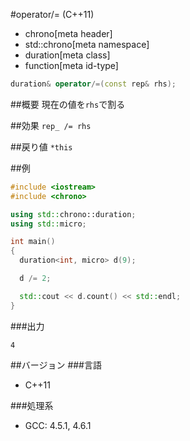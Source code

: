 #operator/= (C++11)
* chrono[meta header]
* std::chrono[meta namespace]
* duration[meta class]
* function[meta id-type]

```cpp
duration& operator/=(const rep& rhs);
```

##概要
現在の値を`rhs`で割る


##効果
`rep_ /= rhs`


##戻り値
`*this`


##例
```cpp
#include <iostream>
#include <chrono>

using std::chrono::duration;
using std::micro;

int main()
{
  duration<int, micro> d(9);

  d /= 2;

  std::cout << d.count() << std::endl;
}
```


###出力
```
4
```


##バージョン
###言語
- C++11

###処理系
- GCC: 4.5.1, 4.6.1

